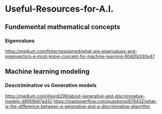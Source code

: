# Useful-Resources-for-A.I.
## Fundemental mathematical concepts
### Eigenvalues
https://medium.com/fintechexplained/what-are-eigenvalues-and-eigenvectors-a-must-know-concept-for-machine-learning-80d0fd330e47

## Machine learning modeling

### Desciriminative vs Generative models
https://medium.com/@jordi299/about-generative-and-discriminative-models-d8958b67ad32
https://stackoverflow.com/questions/879432/what-is-the-difference-between-a-generative-and-a-discriminative-algorithm
